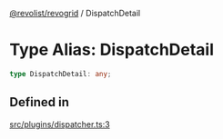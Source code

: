 [@revolist/revogrid](README.md) / DispatchDetail

# Type Alias: DispatchDetail

```ts
type DispatchDetail: any;
```

## Defined in

[src/plugins/dispatcher.ts:3](https://github.com/revolist/revogrid/blob/179ef4790c9da8e1216f1005cb3571a276adbd08/src/plugins/dispatcher.ts#L3)
